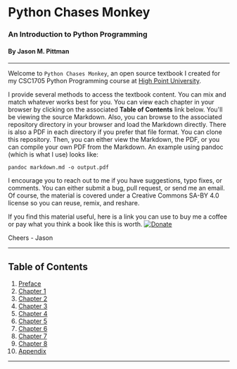 # Python Chases Monkey
### An Introduction to Python Programming
#### By Jason M. Pittman
<hr>

Welcome to `Python Chases Monkey`, an open source textbook I created for my CSC1705 Python Programming course at [High Point University](www.highpoint.edu).

I provide several methods to access the textbook content. You can mix and match whatever works best for you. You can view each chapter in your browser by clicking on the associated **Table of Contents** link below. You'll be viewing the source Markdown. Also, you can browse to the associated repository directory in your browser and load the Markdown directly. There is also a PDF in each directory if you prefer that file format. You can clone this repository. Then, you can either view the Markdown, the PDF, or you can compile your own PDF from the Markdown. An example using pandoc (which is what I use) looks like:

`pandoc markdown.md -o output.pdf`

I encourage you to reach out to me if you have suggestions, typo fixes, or comments. You can either submit a bug, pull request, or send me an email. Of course, the material is covered under a Creative Commons SA-BY 4.0 license so you can reuse, remix, and reshare.
<br>

If you find this material useful, here is a link you can use to buy me a coffee or pay what you think a book like this is worth.
[![Donate](https://img.shields.io/badge/Donate-PayPal-green.svg)](https://www.paypal.com/paypalme/jasonmpittman)  


Cheers - Jason

<hr>

## Table of Contents

1. [Preface](preface/preface.md)
2. [Chapter 1](chapter-01/getting-started.md)
3. [Chapter 2](chapter-02/python-and-monkey.md)
4. [Chapter 3]()
5. [Chapter 4]()
6. [Chapter 5]()
7. [Chapter 6]()
8. [Chapter 7]()
9. [Chapter 8]()
10. [Appendix](appendix/python-gits-good.md)

<hr>
<br>  
  
